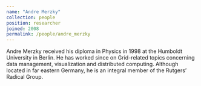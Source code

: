```yaml
---
name: "Andre Merzky"
collection: people
position: researcher
joined: 2008
permalink: /people/andre_merzky
---
```


Andre Merzky received his diploma in Physics in 1998 at the Humboldt University
in Berlin. He has worked since on Grid-related topics concerning data
management, visualization and distributed computing.  Although located in far
eastern Germany, he is an integral member of the Rutgers’ Radical Group.

